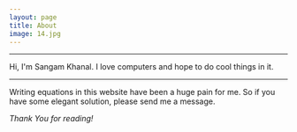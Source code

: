 ```yaml
---
layout: page
title: About
image: 14.jpg
---
```

***
Hi, I'm Sangam Khanal. I love computers and hope to do cool things in it.

***

Writing equations in this website have been a huge pain for me. So if you have some elegant solution, please send me a message.

*Thank You for reading!*

